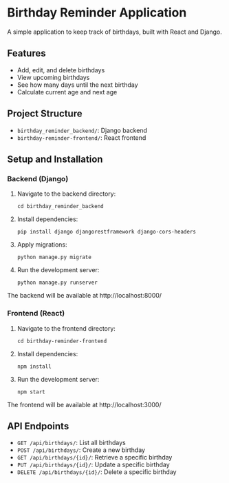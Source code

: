 # Birthday Reminder Application

A simple application to keep track of birthdays, built with React and Django.

## Features

- Add, edit, and delete birthdays
- View upcoming birthdays
- See how many days until the next birthday
- Calculate current age and next age

## Project Structure

- `birthday_reminder_backend/`: Django backend
- `birthday-reminder-frontend/`: React frontend

## Setup and Installation

### Backend (Django)

1. Navigate to the backend directory:
   ```
   cd birthday_reminder_backend
   ```

2. Install dependencies:
   ```
   pip install django djangorestframework django-cors-headers
   ```

3. Apply migrations:
   ```
   python manage.py migrate
   ```

4. Run the development server:
   ```
   python manage.py runserver
   ```

The backend will be available at http://localhost:8000/

### Frontend (React)

1. Navigate to the frontend directory:
   ```
   cd birthday-reminder-frontend
   ```

2. Install dependencies:
   ```
   npm install
   ```

3. Run the development server:
   ```
   npm start
   ```

The frontend will be available at http://localhost:3000/

## API Endpoints

- `GET /api/birthdays/`: List all birthdays
- `POST /api/birthdays/`: Create a new birthday
- `GET /api/birthdays/{id}/`: Retrieve a specific birthday
- `PUT /api/birthdays/{id}/`: Update a specific birthday
- `DELETE /api/birthdays/{id}/`: Delete a specific birthday 